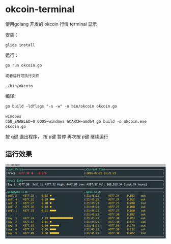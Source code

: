 # okcoin-terminal

使用golang 开发的 okcoin 行情 terminal 显示

安装：

```
glide install
```

运行：
```
go run okcoin.go

或者运行可执行文件

./bin/okcoin
```

编译:

```
go build -ldflags "-s -w" -o bin/okcoin okcoin.go

windows
CGO_ENABLED=0 GOOS=windows GOARCH=amd64 go build -o okcoin.exe okcoin.go
```

按 q键 退出程序， 按 p键 暂停 再次按 p键 继续运行

## 运行效果
![okcoin](https://github.com/yuanaichi/okcoin-terminal/blob/master/okcoin.gif?raw=true "okcoin terminal")
